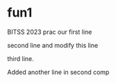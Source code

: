 # fun1
BITSS 2023 prac 
our first line

second line and modify this line

third line.

Added another line in second comp
